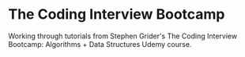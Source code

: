 # The Coding Interview Bootcamp

Working through tutorials from Stephen Grider's The Coding Interview Bootcamp: Algorithms + Data Structures Udemy course.
